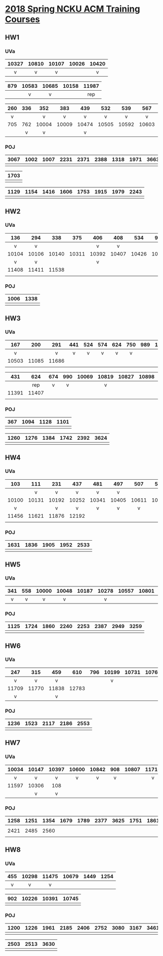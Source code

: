 # [2018 Spring NCKU ACM Training Courses](https://toolbuddy.github.io/acp_cheatsheet/2018_spring/course.html)

## HW1

### UVa

| 10327 | 10810 | 10107 | 10026 | 10420 |
| :-:   | :-:   | :-:   | :-:   | :-:   |
| v     | v     | v     |       | v     |

| 879 | 10583 | 10685 | 10158 | 11987 |
| :-: | :-:   | :-:   | :-:   | :-:   |
|     | v     | v     |       | rep   |

| 260 | 336 | 352   | 383   | 439   | 532   | 539   | 567   | 571   | 601   |
| :-: | :-: | :-:   | :-:   | :-:   | :-:   | :-:   | :-:   | :-:   | :-:   |
| v   |     | v     | v     | v     | v     | v     | v     |       |       |
| 705 | 762 | 10004 | 10009 | 10474 | 10505 | 10592 | 10603 | 10946 | 11624 |
|     | v   | v     |       | v     |       |       |       | v     |       |


### POJ

| 3067 | 1002 | 1007 | 2231 | 2371 | 2388 | 1318 | 1971 | 3663 | 3664 |
| :-:  | :-:  | :-:  | :-:  | :-:  | :-:  | :-:  | :-:  | :-:  | :-:  |
|      |      |      |      |      |      |      |      |      |      |

| 1703 |
| :-:  |
|      |

| 1129 | 1154 | 1416 | 1606 | 1753 | 1915 | 1979 | 2243 |
| :-:  | :-:  | :-:  | :-:  | :-:  | :-:  | :-:  | :-:  |
|      |      |      |      |      |      |      |      |

## HW2

### UVa

| 136   | 294   | 338   | 375   | 406   | 408   | 534   | 906   | 10035 | 10090 |
| :-:   | :-:   | :-:   | :-:   | :-:   | :-:   | :-:   | :-:   | :-:   | :-:   |
| v     | v     |       |       | v     | v     |       | v     |       |       |
| 10104 | 10106 | 10140 | 10311 | 10392 | 10407 | 10426 | 10494 | 10606 | 10990 |
| v     | v     |       |       | v     |       |       |       |       |       |
| 11408 | 11411 | 11538 |
|       |       |       |

### POJ

| 1006 | 1338 |
| :-:  | :-:  |
|      |      |

## HW3

### UVa
| 167   | 200   | 291   | 441 | 524 | 574 | 624 | 750 | 989 | 10305 |
| :-:   | :-:   | :-:   | :-: | :-: | :-: | :-: | :-: | :-: | :-:   |
| v     |       | v     | v   | v   | v   | v   | v   |     |       |
| 10503 | 11085 | 11686 |
|       |       |       |

| 431   | 624   | 674 | 990 | 10069 | 10819 | 10827 | 10898 | 10943 | 10980 |
| :-:   | :-:   | :-: | :-: | :-:   | :-:   | :-:   | :-:   | :-:   | :-:   |
|       | rep   | v   | v   |       | v     |       |       |       |       |
| 11391 | 11407 |
|       |       |

### POJ
| 367 | 1094 | 1128 | 1101 |
| :-: | :-:  | :-:  | :-:  |
|     |      |      |      |

| 1260 | 1276 | 1384 | 1742 | 2392 | 3624 |
| :-:  | :-:  | :-:  | :-:  | :-:  | :-:  |
|      |      |      |      |      |      |

## HW4

### UVa

| 103   | 111   | 231   | 437   | 481   | 497   | 507   | 531   | 714   | 10066 |
| :-:   | :-:   | :-:   | :-:   | :-:   | :-:   | :-:   | :-:   | :-:   | :-:   |
|       | v     | v     | v     | v     | v     |       | v     |       | v     |
| 10100 | 10131 | 10192 | 10252 | 10341 | 10405 | 10611 | 10635 | 10723 | 11413 |
| v     |       | v     | v     | v     | v     | v     |       |       |       |
| 11456 | 11621 | 11876 | 12192 |
|       |       |       |       |

### POJ

| 1631 | 1836 | 1905 | 1952 | 2533 |
| :-:  | :-:  | :-:  | :-:  | :-:  |
|      |      |      |      |      |

## HW5

### UVa

| 341 | 558 | 10000 | 10048 | 10187 | 10278 | 10557 | 10801 | 10986 |
| :-: | :-: | :-:   | :-:   | :-:   | :-:   | :-:   | :-:   | :-:   |
| v   | v   | v     | v     |       | v     |       |       | v     |

### POJ

| 1125 | 1724 | 1860 | 2240 | 2253 | 2387 | 2949 | 3259 |
| :-:  | :-:  | :-:  | :-:  | :-:  | :-:  | :-:  | :-:  |
|      |      |      |      |      |      |      |      |

## HW6

### UVa

| 247   | 315   | 459   | 610   | 796 | 10199 | 10731 | 10765 | 11324 | 11504 |
| :-:   | :-:   | :-:   | :-:   | :-: | :-:   | :-:   | :-:   | :-:   | :-:   |
| v     | v     | v     |       |     | v     |       |       |       |       |
| 11709 | 11770 | 11838 | 12783 |
| v     |       | v     |       |

### POJ

| 1236 | 1523 | 2117 | 2186 | 2553 |
| :-:  | :-:  | :-:  | :-:  | :-:  |
|      |      |      |      |      |

## HW7

### UVa

| 10034 | 10147 | 10397 | 10600 | 10842 | 908 | 10807 | 11710 | 11987 | 10369 |
| :-:   | :-:   | :-:   | :-:   | :-:   | :-: | :-:   | :-:   | :-:   | :-:   |
| v     | v     | v     | v     | v     | v   |       | v     | v     | v     |
| 11597 | 10306 | 108   |
|       | v     | v     |

### POJ

| 1258 | 1251 | 1354 | 1679 | 1789 | 2377 | 3625 | 1751 | 1861 | 2395 |
| :-:  | :-:  | :-:  | :-:  | :-:  | :-:  | :-:  | :-:  | :-:  | :-:  |
|      |      |      |      |      |      |      |      |      |      |
| 2421 | 2485 | 2560 |
|      |      |      |

## HW8

### UVa

| 455 | 10298 | 11475 | 10679 | 1449 | 1254 |
| :-: | :-:   | :-:   | :-:   | :-:  | :-:  |
| v   | v     | v     |       |      |      |

| 902 | 10226 | 10391 | 10745 |
| :-: | :-:   | :-:   | :-:   |
|     |       |       |       |

### POJ

| 1200 | 1226 | 1961 | 2185 | 2406 | 2752 | 3080 | 3167 | 3461 |
| :-:  | :-:  | :-:  | :-:  | :-:  | :-:  | :-:  | :-:  | :-:  |
|      |      |      |      |      |      |      |      |      |

| 2503 | 2513 | 3630 |
| :-:  | :-:  | :-:  |
|      |      |      |
